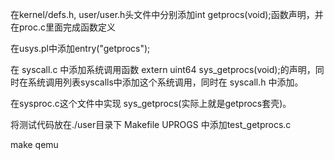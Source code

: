 在kernel/defs.h, user/user.h头文件中分别添加int getprocs(void);函数声明，并在proc.c里面完成函数定义

在usys.pl中添加entry("getprocs");

在 syscall.c 中添加系统调用函数 extern uint64 sys_getprocs(void);的声明，同时在系统调用列表syscalls中添加这个系统调用，同时在 syscall.h 中添加。

在sysproc.c这个文件中实现 sys_getprocs(实际上就是getprocs套壳)。

将测试代码放在./user目录下
Makefile UPROGS 中添加test_getprocs.c

make qemu